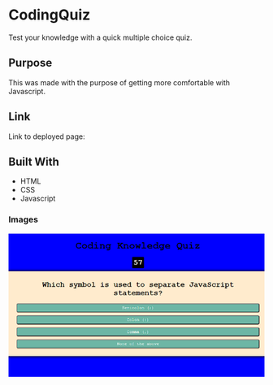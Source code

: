 # CodingQuiz
Test your knowledge with a quick multiple choice quiz. 

## Purpose
This was made with the purpose of getting more comfortable with Javascript.

## Link
Link to deployed page: 

## Built With
* HTML
* CSS
* Javascript

### Images 
![](/assets/images/scrnshot1.png)